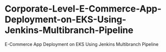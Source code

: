 # Corporate-Level-E-Commerce-App-Deployment-on-EKS-Using-Jenkins-Multibranch-Pipeline
E-Commerce App Deployment on EKS Using Jenkins Multibranch Pipeline
